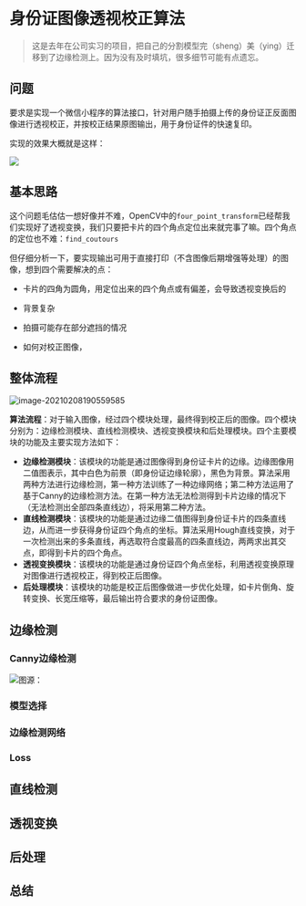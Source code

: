 # 身份证图像透视校正算法




> 这是去年在公司实习的项目，把自己的分割模型完（sheng）美（ying）迁移到了边缘检测上。因为没有及时填坑，很多细节可能有点遗忘。

## 问题

要求是实现一个微信小程序的算法接口，针对用户随手拍摄上传的身份证正反面图像进行透视校正，并按校正结果原图输出，用于身份证件的快速复印。



实现的效果大概就是这样：

![](https://tva1.sinaimg.cn/large/008eGmZEgy1gngaun6orpj30lf09111m.jpg)

## 基本思路

这个问题毛估估一想好像并不难，OpenCV中的`four_point_transform`已经帮我们实现好了透视变换，我们只要把卡片的四个角点定位出来就完事了嘛。四个角点的定位也不难：`find_coutours`



但仔细分析一下，要实现输出可用于直接打印（不含图像后期增强等处理）的图像，想到四个需要解决的点：

- 卡片的四角为圆角，用定位出来的四个角点或有偏差，会导致透视变换后的

- 背景复杂

- 拍摄可能存在部分遮挡的情况
- 如何对校正图像，





## 整体流程

![image-20210208190559585](https://tva1.sinaimg.cn/large/008eGmZEgy1gngc1l49xej31hq0qcu0x.jpg)

**算法流程**：对于输入图像，经过四个模块处理，最终得到校正后的图像。四个模块分别为：边缘检测模块、直线检测模块、透视变换模块和后处理模块。四个主要模块的功能及主要实现方法如下：

- **边缘检测模块**：该模块的功能是通过图像得到身份证卡片的边缘。边缘图像用二值图表示，其中白色为前景（即身份证边缘轮廓），黑色为背景。算法采用两种方法进行边缘检测，第一种方法训练了一种边缘网络；第二种方法运用了基于Canny的边缘检测方法。在第一种方法无法检测得到卡片边缘的情况下（无法检测出全部四条直线边），将采用第二种方法。
- **直线检测模块**：该模块的功能是通过边缘二值图得到身份证卡片的四条直线边，从而进一步获得身份证四个角点的坐标。算法采用Hough直线变换，对于一次检测出来的多条直线，再选取符合度最高的四条直线边，两两求出其交点，即得到卡片的四个角点。
- **透视变换模块**：该模块的功能是通过身份证四个角点坐标，利用透视变换原理对图像进行透视校正，得到校正后图像。
- **后处理模块**：该模块的功能是校正后图像做进一步优化处理，如卡片倒角、旋转变换、长宽压缩等，最后输出符合要求的身份证图像。

## 边缘检测



### Canny边缘检测
![图源：[^1]](https://tva1.sinaimg.cn/large/008eGmZEgy1gngcaozymdj30rs112b29.jpg)



### 模型选择

### 边缘检测网络

### Loss



## 直线检测





## 透视变换





## 后处理





## 总结




[^1]: 图片来源：http://fengjian0106.github.io/2017/05/08/Document-Scanning-With-TensorFlow-And-OpenCV/
